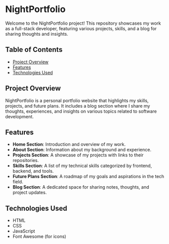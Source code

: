 # NightPortfolio

Welcome to the NightPortfolio project! This repository showcases my work as a full-stack developer, featuring various projects, skills, and a blog for sharing thoughts and insights.

## Table of Contents
- [Project Overview](#project-overview)
- [Features](#features)
- [Technologies Used](#technologies-used)

## Project Overview
NightPortfolio is a personal portfolio website that highlights my skills, projects, and future plans. It includes a blog section where I share my thoughts, experiences, and insights on various topics related to software development.

## Features
- **Home Section**: Introduction and overview of my work.
- **About Section**: Information about my background and experience.
- **Projects Section**: A showcase of my projects with links to their repositories.
- **Skills Section**: A list of my technical skills categorized by frontend, backend, and tools.
- **Future Plans Section**: A roadmap of my goals and aspirations in the tech field.
- **Blog Section**: A dedicated space for sharing notes, thoughts, and project updates.

## Technologies Used
- HTML
- CSS
- JavaScript
- Font Awesome (for icons)
